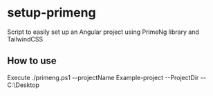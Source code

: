 # setup-primeng
Script to easily set up an Angular project using PrimeNg library and TailwindCSS

## How to use
Execute ./primeng.ps1 --projectName Example-project --ProjectDir --C:\Desktop
